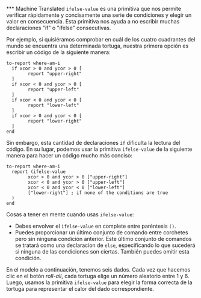 ﻿*** Machine Translated
`ifelse-value` es una primitiva que nos permite verificar rápidamente y concisamente una serie de condiciones y elegir un valor en consecuencia. Esta primitiva nos ayuda a no escribir muchas declaraciones "if" o "ifelse" consecutivas.



Por ejemplo, si quisiéramos comprobar en cuál de los cuatro cuadrantes del mundo se encuentra una determinada tortuga, nuestra primera opción es escribir un código de la siguiente manera:

```
to-report where-am-i
  if xcor > 0 and ycor > 0 [
    	report "upper-right"
  ]
  if xcor < 0 and ycor > 0 [
    	report "upper-left"
  ]
  if xcor < 0 and ycor < 0 [
    	report "lower-left"
  ]
  if xcor > 0 and ycor < 0 [
    	report "lower-right"
  ]  
end
```



Sin embargo, esta cantidad de declaraciones `if` dificulta la lectura del código. En su lugar, podemos usar la primitiva `ifelse-value` de la siguiente manera para hacer un código mucho más conciso:



```
to-report where-am-i
  report (ifelse-value
    	xcor > 0 and ycor > 0 ["upper-right"]
    	xcor < 0 and ycor > 0 ["upper-left"]
    	xcor < 0 and ycor < 0 ["lower-left"]
    	["lower-right"] ; if none of the conditions are true
  )
end
```



Cosas a tener en mente cuando usas `ifelse-value`:

* Debes envolver el `ifelse-value` en complete entre paréntesis `()`.
* Puedes proporcionar un último conjunto de comando entre corchetes pero sin ninguna condición anterior. Este último conjunto de comandos se tratará como una declaracíon de `else`, especificando lo que sucederá si ninguna de las condiciones son ciertas. También puedes omitir esta condición.



En el modelo a continuación, tenemos seis dados. Cada vez que hacemos clic en el botón *roll-all*, cada tortuga elige un número aleatorio entre 1 y 6. Luego, usamos la primitiva `ifelse-value` para elegir la forma correcta de la tortuga para representar el calor del dado correspondiente.